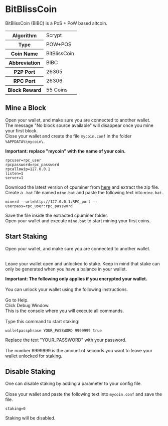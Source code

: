 BitBlissCoin 
===========================
BitBlissCoin (BIBC) is a PoS + PoW based altcoin.
<table>
<tr>
  <th>Algorithm </th>
  <td>Scrypt </td>  
</tr>
  <tr>
  <th>Type </th>
  <td>POW+POS </td>  
</tr>
  <tr>
  <th>Coin Name </th>
  <td>BitBlissCoin </td>  
</tr>
  <tr>
  <th>Abbreviation </th>
  <td>BIBC </td>  
</tr>
  <tr>
  <th>P2P Port </th>
  <td>26305 </td>  
</tr>
  <tr>
  <th>RPC Port </th>
  <td>26306 </td>  
</tr>
  <tr>
  <th>Block Reward </th>
  <td>55 Coins </td>  
</tr>  
 </table>
  
## Mine a Block
Open your wallet, and make sure you are connected to another wallet.<br/>
The message "No block source available" will disappear once you mine your first block. <br/>
Close your wallet and create the file `mycoin.conf` in the folder `%APPDATA%\mycoin\`.

<b>Important: replace "mycoin" with the name of your coin.</b>

```
rpcuser=rpc_user
rpcpassword=rpc_password
rpcallowip=127.0.0.1
listen=1
server=1
```

Download the latest version of cpuminer from <a href="https://bitcointalk.org/index.php?topic=55038.0">here</a> and extract the zip file.<br/>
Create a `.bat` file named `mine.bat` and paste the following text into `mine.bat`.
```
minerd --url=http://127.0.0.1:RPC_port --userpass=rpc_user:rpc_password
```
Save the file inside the extracted cpuminer folder.<br/>
Open your wallet and execute `mine.bat` to start mining your first coins.

## Start Staking
Open your wallet, and make sure you are connected to another wallet.<br/><br/>

Leave your wallet open and unlocked to stake.
Keep in mind that stake can only be generated when you have a balance in your wallet.

<b>Important: The following only applies if you encrypted your wallet.</b> <br/><br/>
You can unlock your wallet using the following instructions.<br/><br/>
Go to Help. <br/>
Click Debug Window. <br/> 
This is the console where you will execute all commands. <br/><br/>
Type this command to start staking:
```
walletpassphrase YOUR_PASSWORD 9999999 true
```
Replace the text "YOUR_PASSWORD" with your password.<br/><br/>
The number 9999999 is the amount of seconds you want to leave your wallet unlocked for staking.

## Disable Staking

One can disable staking by adding a parameter to your config file.<br/><br/>
Close your wallet and paste the following text into `mycoin.conf` and save the file.

```
staking=0
```
Staking will be disabled.
